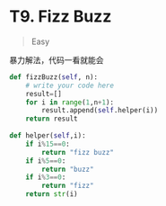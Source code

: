 # T9. Fizz Buzz

> Easy 

暴力解法，代码一看就能会

```Python
def fizzBuzz(self, n):
    # write your code here
    result=[]
    for i in range(1,n+1):
        result.append(self.helper(i))
    return result
        
def helper(self,i):
    if i%15==0:
        return "fizz buzz"
    if i%5==0:
        return "buzz"
    if i%3==0:
        return "fizz"
    return str(i)
```



